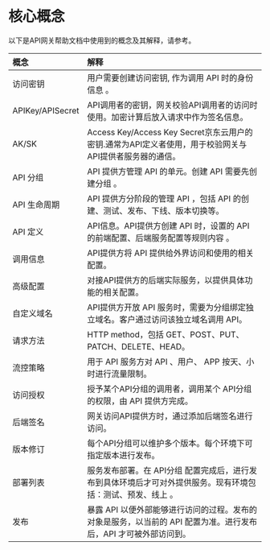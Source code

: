 # 核心概念
以下是API网关帮助文档中使用到的概念及其解释，请参考。

| 概念 | 解释 |
| :- | :- |
|  访问密钥  |  用户需要创建访问密钥, 作为调用 API 时的身份信息 。 |	
| APIKey/APISecret | API调用者的密钥，网关校验API调用者的访问时使用。加密计算后放入请求中作为签名信息。 |
| AK/SK | Access Key/Access Key Secret京东云用户的密钥.通常为API定义者使用，用于校验网关与API提供者服务器的通信。|
|   API 分组 |  API 提供方管理 API 的单元。创建 API 需要先创建分组 。 |
|  API 生命周期  |   API 提供方分阶段的管理 API ，包括 API 的创建、测试、发布、下线、版本切换等。 |
|  API 定义  |  API信息。API提供方创建 API 时，设置的 API 的前端配置、后端服务配置等规则内容 。 |
|  调用信息  |  API提供方将 API 提供给外界访问和使用的相关配置。 |
|  高级配置  |  对接API提供方的后端实际服务，以提供具体功能的相关配置。 |
|  自定义域名  |  API提供方开放 API 服务时，需要为分组绑定独立域名。客户通过访问该独立域名调用 API。 |
| 请求方法   |  HTTP method，包括 GET、POST、PUT、PATCH、DELETE、HEAD。 |
|  流控策略  | 用于 API 服务方对 API 、用户、 APP 按天、小时进行流量限制。|
| 访问授权   | 授予某个API分组的调用者，调用某个 API分组 的权限，由 API 提供方完成。  |
| 后端签名   | 网关访问API提供方时，通过添加后端签名进行访问。 |
| 版本修订   | 每个API分组可以维护多个版本。每个环境下可指定版本进行发布。 |
| 部署列表   | 服务发布部署。在 API分组 配置完成后，进行发布到具体环境后才可对外提供服务。现有环境包括：测试、预发、线上 。 |
| 发布   |   暴露 API 以便外部能够进行访问的过程。发布的对象是服务，以当前的 API 配置为准。进行发布后，API 才可被外部访问到。|



